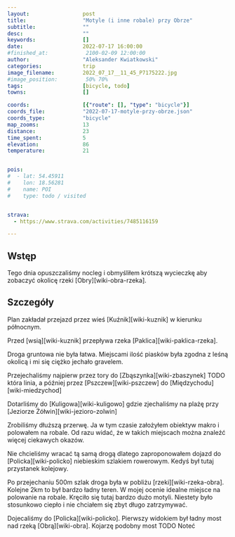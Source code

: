 ```yaml
---
layout:                 post
title:                  "Motyle (i inne robale) przy Obrze"
subtitle:               ""
desc:                   ""
keywords:               []
date:                   2022-07-17 16:00:00
#finished_at:            2100-02-09 12:00:00
author:                 "Aleksander Kwiatkowski"
categories:             trip
image_filename:         2022_07_17__11_45_P7175222.jpg
#image_position:         50% 70%
tags:                   [bicycle, todo]
towns:                  []

coords:                 [{"route": [], "type": "bicycle"}]
coords_file:            "2022-07-17-motyle-przy-obrze.json"
coords_type:            "bicycle"
map_zooms:              13
distance:               23
time_spent:             5
elevation:              86
temperature:            21


pois:
#  - lat: 54.45911
#    lon: 18.56281
#    name: POI
#    type: todo / visited


strava:
  - https://www.strava.com/activities/7485116159

---
```



## Wstęp

Tego dnia opuszczaliśmy nocleg i obmyśliłem krótszą wycieczkę aby zobaczyć
okolicę rzeki [Obry][wiki-obra-rzeka].

## Szczegóły

Plan zakładał przejazd przez wieś [Kuźnik][wiki-kuznik] w kierunku północnym.

Przed [wsią][wiki-kuznik] przepływa rzeka [Paklica][wiki-paklica-rzeka].

Droga gruntowa nie była łatwa. Miejscami ilość piasków była zgodna z leśną
okolicą i mi się ciężko jechało gravelem.

Przejechaliśmy najpierw przez tory do [Zbąszynka][wiki-zbaszynek]
TODO która linia, a później przez [Pszczew][wiki-pszczew] do
[Międzychodu][wiki-miedzychod]

Dotarliśmy do [Kuligowa][wiki-kuligowo] gdzie zjechaliśmy na plażę przy
[Jeziorze Żółwin][wiki-jezioro-zolwin]

Zrobiliśmy dłuższą przerwę. Ja w tym czasie założyłem obiektyw makro i polowałem
na robale. Od razu widać, że w takich miejscach można znaleźć więcej ciekawych
okazów.

Nie chcieliśmy wracać tą samą drogą dlatego zaproponowałem dojazd do
[Policka][wiki-policko] niebieskim szlakiem rowerowym. Kedyś był tutaj
przystanek kolejowy.

Po przejechaniu 500m szlak droga była w pobliżu [rzeki][wiki-rzeka-obra]. Kolejne
2km to był bardzo ładny teren. W mojej ocenie idealne miejsce na
polowanie na robale. Kręciło się tutaj bardzo dużo motyli. Niestety było
stosunkowo ciepło i nie chciałem się zbyt długo zatrzymywać.

Dojecaliśmy do [Policka][wiki-policko]. Pierwszy widokiem był ładny most nad
rzeką [Obrą][wiki-obra]. Kojarzę podobny most TODO Noteć
